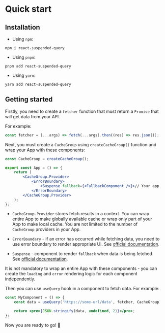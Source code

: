 # Quick start

## Installation

-   Using `npm`:

```shell
npm i react-suspended-query
```

-   Using `pnpm`:

```shell
pnpm add react-suspended-query
```

-   Using `yarn`:

```shell
yarn add react-suspended-query
```

## Getting started

Firstly, you need to create a `fetcher` function that must return a `Promise` that will get data from your API.

For example:

```jsx
const fetcher = (...args) => fetch(...args).then((res) => res.json());
```

Next, you must create a `CacheGroup` using `createCacheGroup()` function and wrap your App with these components:

```jsx
const CacheGroup = createCacheGroup();

export const App = () => {
    return (
        <CacheGroup.Provider>
            <ErrorBoundary>
                <Suspense fallback={<FallbackComponent />}>// Your app code</Suspense>
            </ErrorBoundary>
        </CacheGroup.Provider>
    );
};
```

-   `CacheGroup.Provider` stores fetch results in a context. You can wrap entire App to make globally available cache or wrap only part of your App to make local cache. You are not limited to the number of `CacheGroup` providers in your App.

-   `ErrorBoundary` - if an error has occurred while fetching data, you need to use error boundary to render appropriate UI. See [official documentation](https://beta.reactjs.org/reference/react/Component#catching-rendering-errors-with-an-error-boundary).

-   `Suspense` - component to render `fallback` when data is being fetched. See [official documentation](https://beta.reactjs.org/reference/react/Suspense).

It is not mandatory to wrap an entire App with these components - you can create the `loading` and `error` rendering logic for each component independently.

Then you can use `useQuery` hook in a component to fetch data. For example:

```jsx
const MyComponent = () => {
    const data = useQuery('https://some-url/data', fetcher, CacheGroup);

    return <pre>{JSON.stringify(data, undefined, 2)}</pre>;
};
```

Now you are ready to go! 🎉
